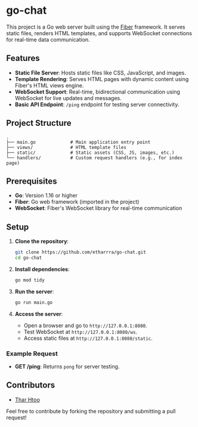 # go-chat

This project is a Go web server built using the [Fiber](https://gofiber.io/) framework. It serves static files, renders HTML templates, and supports WebSocket connections for real-time data communication.

## Features

-   **Static File Server**: Hosts static files like CSS, JavaScript, and images.
-   **Template Rendering**: Serves HTML pages with dynamic content using Fiber's HTML views engine.
-   **WebSocket Support**: Real-time, bidirectional communication using WebSocket for live updates and messages.
-   **Basic API Endpoint**: `/ping` endpoint for testing server connectivity.

## Project Structure

```plaintext
.
├── main.go             # Main application entry point
├── views/              # HTML template files
├── static/             # Static assets (CSS, JS, images, etc.)
└── handlers/           # Custom request handlers (e.g., for index page)
```

## Prerequisites

-   **Go**: Version 1.16 or higher
-   **Fiber**: Go web framework (imported in the project)
-   **WebSocket**: Fiber's WebSocket library for real-time communication

## Setup

1. **Clone the repository**:

    ```bash
    git clone https://github.com/etharrra/go-chat.git
    cd go-chat
    ```

2. **Install dependencies**:

    ```bash
    go mod tidy
    ```

3. **Run the server**:

    ```bash
    go run main.go
    ```

4. **Access the server**:
    - Open a browser and go to `http://127.0.0.1:8080`.
    - Test WebSocket at `http://127.0.0.1:8080/ws`.
    - Access static files at `http://127.0.0.1:8080/static`.

### Example Request

-   **GET /ping**: Returns `pong` for server testing.

## Contributors

-   [Thar Htoo](https://github.com/etharrra)

Feel free to contribute by forking the repository and submitting a pull request!
